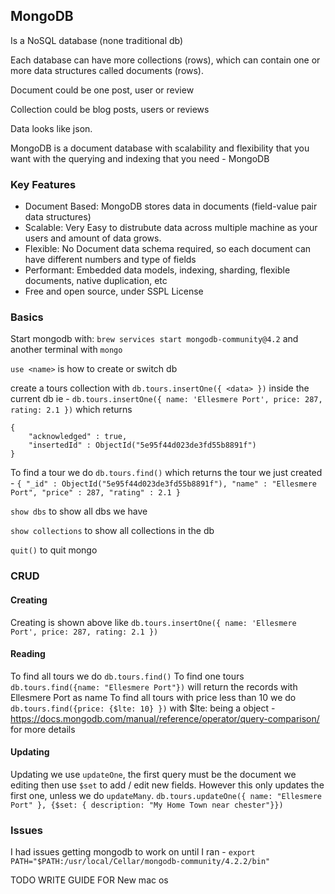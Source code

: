 ## MongoDB 

Is a NoSQL database (none traditional db)

Each database can have more collections (rows), which can contain one or more data structures called documents (rows).

Document could be one post, user or review

Collection could be blog posts, users or reviews 

Data looks like json. 

MongoDB is a document database with scalability and flexibility that you want with the querying and indexing that you need - MongoDB 

### Key Features

- Document Based: MongoDB stores data in documents (field-value pair data structures)
- Scalable: Very Easy to distrubute data across multiple machine as your users and amount of data grows. 
- Flexible: No Document data schema required, so each document can have different numbers and type of fields
- Performant: Embedded data models, indexing, sharding, flexible documents, native duplication, etc 
- Free and open source, under SSPL License 

### Basics 

Start mongodb with: `brew services start mongodb-community@4.2` and another terminal with `mongo`

`use <name>` is how to create or switch db

create a tours collection with `db.tours.insertOne({ <data> })` inside the current db ie -
`db.tours.insertOne({ name: 'Ellesmere Port', price: 287, rating: 2.1 })` which returns 

```
{
	"acknowledged" : true,
	"insertedId" : ObjectId("5e95f44d023de3fd55b8891f")
}
```
To find a tour we do `db.tours.find()` which returns the tour we just created -
`{ "_id" : ObjectId("5e95f44d023de3fd55b8891f"), "name" : "Ellesmere Port", "price" : 287, "rating" : 2.1 }` 

`show dbs` to show all dbs we have

`show collections` to show all collections in the db

`quit()` to quit mongo

### CRUD 

#### Creating

Creating is shown above like `db.tours.insertOne({ name: 'Ellesmere Port', price: 287, rating: 2.1 })`

#### Reading 

To find all tours we do `db.tours.find()`
To find one tours `db.tours.find({name: "Ellesmere Port"})` will return the records with Ellesmere Port as name
To find all tours with price less than 10 we do `db.tours.find({price: {$lte: 10} })` with $lte: being a object - https://docs.mongodb.com/manual/reference/operator/query-comparison/ for more details 

#### Updating

Updating we use `updateOne`, the first query must be the document we editing then use `$set` to add / edit new fields. However this only updates the first one, unless we do `updateMany`. 
`db.tours.updateOne({ name: "Ellesmere Port" }, {$set: { description: "My Home Town near chester"}})`

### Issues 

I had issues getting mongodb to work on until I ran - 
`export PATH="$PATH:/usr/local/Cellar/mongodb-community/4.2.2/bin"`

TODO WRITE GUIDE FOR New mac os
